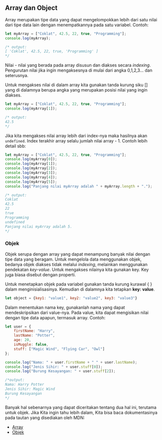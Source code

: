 ## Array dan Object

Array merupakan tipe data yang dapat mengelompokkan lebih dari satu nilai dari tipe data lain dengan menempatkannya pada satu variabel. Contoh:

```javascript
let myArray = ["Coklat", 42.5, 22, true, "Programming"];
console.log(myArray);

/* output:
[ 'Coklat', 42.5, 22, true, 'Programming' ]
*/
```

Nilai - nilai yang berada pada array disusun dan diakses secara *indexing*. Pengurutan nilai jika ingin mengaksesnya di mulai dari angka 0,1,2,3... dan seterusnya.

Untuk mengakses nilai di dalam array kita gunakan tanda kurung siku [] yang di dalamnya berupa angka yang merupakan posisi nilai yang ingin diakses.

```javascript
let myArray = ["Coklat", 42.5, 22, true, "Programming"];
console.log(myArray[1]);

/* output:
42.5
*/
```

 Jika kita mengakses nilai array lebih dari index-nya maka hasilnya akan `undefined`. Index terakhir array selalu jumlah nilai array - 1.
 Contoh lebih detail sbb:

 ```javascript
 let myArray = ["Coklat", 42.5, 22, true, "Programming"];
console.log(myArray[0]);
console.log(myArray[1]);
console.log(myArray[2]);
console.log(myArray[3]);
console.log(myArray[4]);
console.log(myArray[5]);
console.log("Panjang nilai myArray adalah " + myArray.length + ".");

/* output:
Coklat
42.5
22
true
Programming
undefined
Panjang nilai myArray adalah 5.
*/
```

### Objek

Objek serupa dengan array yang dapat menampung banyak nilai dengan tipe data yang beragam. Untuk mengelola data menggunakan objek, bedanya objek diakses tidak melalui *indexing*,  melainkan menggunakan pendekatan *key-value*. Untuk mengakses nilainya kita gunakan key. Key juga biasa disebut dengan properti.

Untuk menetapkan objek pada variabel gunakan tanda kurung kurawal { } dalam menginisialisasinya. Kemudian di dalamnya kita tetapkan **key: value**.

```javascript
let object = {key1: "value1", key2: "value2", key3: "value3"}
```

Dalam menentukan nama key, gunakanlah nama yang dapat mendeskripsikan dari value-nya. Pada value, kita dapat mengisikan nilai dengan tipe data apapun, termasuk array. Contoh:

```javascript
let user = {
    firstName: "Harry",
    lastName: "Potter", 
    age: 20, 
    isMuggle: false,
    stuff: ["Magic Wind", "Flying Car", "Owl"]
};

console.log("Nama: " + user.firstName + " " + user.lastName);
console.log("Jenis Sihir: " + user.stuff[0]);
console.log("Burung Kesayangan: " + user.stuff[2]);

/*output:
Nama: Harry Potter
Jenis Sihir: Magic Wind
Burung Kesayangan
*/
```

Banyak hal sebenarnya yang dapat diceritakan tentang dua hal ini, terutama untuk objek. Jika Kita ingin tahu lebih dalam, Kita bisa baca dokumentasinya pada tautan yang disediakan oleh MDN:

- [Array](https://developer.mozilla.org/en-US/docs/Web/JavaScript/Reference/Global_Objects/Array)
- [Objek](https://developer.mozilla.org/en-US/docs/Web/JavaScript/Reference/Global_Objects/Object)